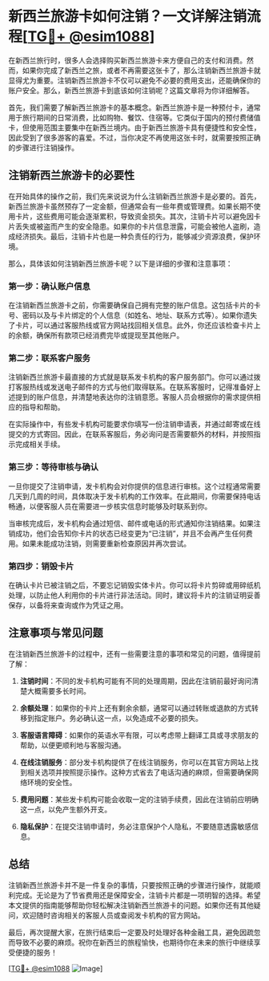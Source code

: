# 新西兰旅游卡如何注销？一文详解注销流程[[TG💪+ @esim1088](https://t.me/s/esim1088)]

在新西兰旅行时，很多人会选择购买新西兰旅游卡来方便自己的支付和消费。然而，如果你完成了新西兰之旅，或者不再需要这张卡了，那么注销新西兰旅游卡就显得尤为重要。注销新西兰旅游卡不仅可以避免不必要的费用支出，还能确保你的账户安全。那么，新西兰旅游卡到底该如何注销呢？这篇文章将为你详细解答。

首先，我们需要了解新西兰旅游卡的基本概念。新西兰旅游卡是一种预付卡，通常用于旅行期间的日常消费，比如购物、餐饮、住宿等。它类似于国内的预付费储值卡，但使用范围主要集中在新西兰境内。由于新西兰旅游卡具有便捷性和安全性，因此受到了很多游客的喜爱。不过，当你决定不再使用这张卡时，就需要按照正确的步骤进行注销操作。

## 注销新西兰旅游卡的必要性

在开始具体的操作之前，我们先来说说为什么注销新西兰旅游卡是必要的。首先，新西兰旅游卡虽然预存了一定金额，但通常会有一些年费或管理费。如果长期不使用卡片，这些费用可能会逐渐累积，导致资金损失。其次，注销卡片可以避免因卡片丢失或被盗而产生的安全隐患。如果你的卡片信息泄露，可能会被他人盗刷，造成经济损失。最后，注销卡片也是一种负责任的行为，能够减少资源浪费，保护环境。

那么，具体该如何注销新西兰旅游卡呢？以下是详细的步骤和注意事项：

### 第一步：确认账户信息

在注销新西兰旅游卡之前，你需要确保自己拥有完整的账户信息。这包括卡片的卡号、密码以及与卡片绑定的个人信息（如姓名、地址、联系方式等）。如果你遗失了卡片，可以通过客服热线或官方网站找回相关信息。此外，你还应该检查卡片上的余额，确保所有款项已经消费完毕或提现至其他账户。

### 第二步：联系客户服务

注销新西兰旅游卡最直接的方式就是联系发卡机构的客户服务部门。你可以通过拨打客服热线或发送电子邮件的方式与他们取得联系。在联系客服时，记得准备好上述提到的账户信息，并清楚地表达你的注销意愿。客服人员会根据你的需求提供相应的指导和帮助。

在实际操作中，有些发卡机构可能要求你填写一份注销申请表，并通过邮寄或在线提交的方式寄回。因此，在联系客服后，务必询问是否需要额外的材料，并按照指示完成相关手续。

### 第三步：等待审核与确认

一旦你提交了注销申请，发卡机构会对你提供的信息进行审核。这个过程通常需要几天到几周的时间，具体取决于发卡机构的工作效率。在此期间，你需要保持电话畅通，以便客服人员在需要进一步核实信息时能够及时联系到你。

当审核完成后，发卡机构会通过短信、邮件或电话的形式通知你注销结果。如果注销成功，他们会告知你卡片的状态已经变更为“已注销”，并且不会再产生任何费用。如果未能成功注销，则需要重新检查原因并再次尝试。

### 第四步：销毁卡片

在确认卡片已被注销之后，不要忘记销毁实体卡片。你可以将卡片剪碎或用碎纸机处理，以防止他人利用你的卡片进行非法活动。同时，建议将卡片的注销证明妥善保存，以备将来查询或作为凭证之用。

## 注意事项与常见问题

在注销新西兰旅游卡的过程中，还有一些需要注意的事项和常见的问题，值得提前了解：

1. **注销时间**：不同的发卡机构可能有不同的处理周期，因此在注销前最好询问清楚大概需要多长时间。
   
2. **余额处理**：如果你的卡片上还有剩余余额，通常可以通过转账或退款的方式转移到指定账户。务必确认这一点，以免造成不必要的损失。

3. **客服语言障碍**：如果你的英语水平有限，可以考虑带上翻译工具或寻求朋友的帮助，以便更顺利地与客服沟通。

4. **在线注销服务**：部分发卡机构提供了在线注销服务，你可以在其官方网站上找到相关选项并按照提示操作。这种方式省去了电话沟通的麻烦，但需要确保网络环境的安全性。

5. **费用问题**：某些发卡机构可能会收取一定的注销手续费，因此在注销前应明确这一点，以免产生额外开支。

6. **隐私保护**：在提交注销申请时，务必注意保护个人隐私，不要随意透露敏感信息。

## 总结

注销新西兰旅游卡并不是一件复杂的事情，只要按照正确的步骤进行操作，就能顺利完成。无论是为了节省费用还是保障安全，注销卡片都是一项明智的选择。希望本文提供的指南能够帮助你轻松解决注销新西兰旅游卡的问题。如果你还有其他疑问，欢迎随时咨询相关的客服人员或查阅发卡机构的官方网站。

最后，再次提醒大家，在旅行结束后一定要及时处理好各种金融工具，避免因疏忽而导致不必要的麻烦。祝你在新西兰的旅程愉快，也期待你在未来的旅行中继续享受便捷的服务！

[[TG💪+ @esim1088](https://t.me/s/esim1088) ![Image](https://i.postimg.cc/4NQfJmqS/Snipaste-2025-05-13-00-14-12.png)]